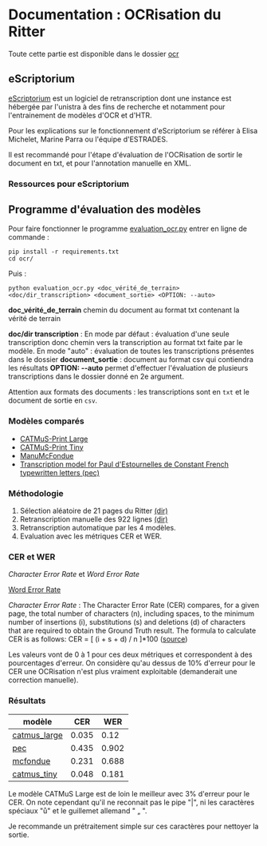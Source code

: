 # Documentation : OCRisation du Ritter

Toute cette partie est disponible dans le dossier [ocr](../ocr/)

## eScriptorium
[eScriptorium](https://escriptorium.unistra.fr/) est un logiciel de retranscription dont une instance est hébergée par l'unistra à des fins de recherche et notamment pour l'entrainement de modèles d'OCR et d'HTR. 

Pour les explications sur le fonctionnement d'eScriptorium se référer à Elisa Michelet, Marine Parra ou l'équipe d'ESTRADES.

Il est recommandé pour l'étape d'évaluation de l'OCRisation de sortir le document en txt, et pour l'annotation manuelle en XML. 


### Ressources pour eScriptorium



## Programme d'évaluation des modèles 

Pour faire fonctionner le programme [evaluation_ocr.py](../ocr/evaluation_ocr.py) entrer en ligne de commande :

```
pip install -r requirements.txt
cd ocr/
```

Puis :
```
python evaluation_ocr.py <doc_vérité_de_terrain> <doc/dir_transcription> <document_sortie> <OPTION: --auto>
```

**doc_vérité_de_terrain** chemin du document au format txt contenant la vérité de terrain

**doc/dir transcription** : En mode par défaut : évaluation d'une seule transcription donc chemin vers la transcription au format txt faite par le modèle. En mode "auto" : évaluation de toutes les transcriptions présentes dans le dossier 
**document_sortie** : document au format csv qui contiendra les résultats 
**OPTION: --auto** permet d'effectuer l'évaluation de plusieurs transcriptions dans le dossier donné en 2e argument.

Attention aux formats des documents : les transcriptions sont en ```txt``` et le document de sortie en ```csv```. 

### Modèles comparés

- [CATMuS-Print Large](https://zenodo.org/records/10592716)
- [CATMuS-Print Tiny](https://zenodo.org/records/10602357)
- [ManuMcFondue](https://zenodo.org/records/10886224)
- [Transcription model for Paul d'Estournelles de Constant French typewritten letters (pec)](https://zenodo.org/records/10556673)

### Méthodologie

1. Sélection aléatoire de 21 pages du Ritter [(dir)](../ocr/ground_truth/tif)
2. Retranscription manuelle des 922 lignes [(dir)](../ocr/ground_truth/txt/)
3. Retranscription automatique par les 4 modèles.
4. Evaluation avec les métriques CER et WER.

### CER et WER

_Character Error Rate_ et _Word Error Rate_

[Word Error Rate](https://en.wikipedia.org/wiki/Word_error_rate)

*Character Error Rate*  : The Character Error Rate (CER) compares, for a given page, the total number of characters (n), including spaces, to the minimum number of insertions (i), substitutions (s) and deletions (d) of characters that are required to obtain the Ground Truth result. The formula to calculate CER is as follows: CER = [ (i + s + d) / n ]*100 ([source](https://oecd.ai/en/catalogue/metrics/character-error-rate-%28cer%29))

Les valeurs vont de 0 à 1 pour ces deux métriques et correspondent à des pourcentages d'erreur. On considère qu'au dessus de 10% d'erreur pour le CER une OCRisation n'est plus vraiment exploitable (demanderait une correction manuelle). 


### Résultats

modèle|CER|WER
----|----|---
|[catmus_large](../ocr/catmus/)|0.035|0.12|
[pec](../ocr/pec/)|0.435|0.902
[mcfondue](../ocr/mcfondue/)|0.231|0.688
[catmus_tiny](../ocr/catmus_tiny)|0.048|0.181


Le modèle CATMuS Large est de loin le meilleur avec 3% d'erreur pour le CER. On note cependant qu'il ne reconnait pas le pipe "|", ni les caractères spéciaux "ů" et le guillemet allemand " „ ". 

Je recommande un prétraitement simple sur ces caractères pour nettoyer la sortie. 
